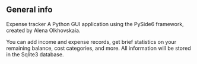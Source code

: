 ## General info
Expense tracker
A Python GUI application using the PySide6 framework, created by Alena Olkhovskaia.

You can add income and expense records, get brief statistics on your remaining balance, cost categories, and more. All information will be stored in the Sqlite3 database.

